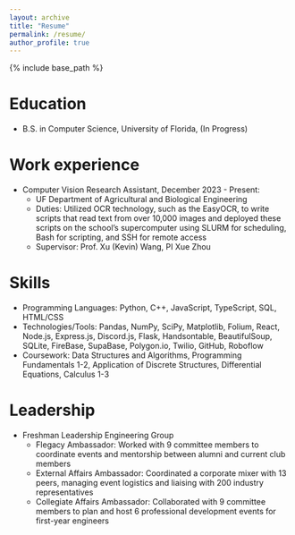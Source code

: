 ```yaml
---
layout: archive
title: "Resume"
permalink: /resume/
author_profile: true
---
```


{% include base_path %}

Education
======
* B.S. in Computer Science, University of Florida, (In Progress)

Work experience
======
* Computer Vision Research Assistant, December 2023 - Present: 
  * UF Department of Agricultural and Biological Engineering
  * Duties: Utilized OCR technology, such as the EasyOCR, to write scripts that read text from over 10,000 images and deployed these scripts on the school’s supercomputer using SLURM for scheduling, Bash for scripting, and SSH for remote access
  * Supervisor: Prof. Xu (Kevin) Wang, PI Xue Zhou
  
Skills
======
* Programming Languages: Python, C++, JavaScript, TypeScript, SQL, HTML/CSS
* Technologies/Tools: Pandas, NumPy, SciPy, Matplotlib, Folium, React, Node.js, Express.js, Discord.js, Flask, Handsontable, BeautifulSoup, SQLite, FireBase, SupaBase, Polygon.io, Twilio, GitHub, Roboflow
* Coursework: Data Structures and Algorithms, Programming Fundamentals 1-2, Application of Discrete Structures, Differential Equations, Calculus 1-3

<!--- Publications
======
  <ul>{% for post in site.publications reversed %}
    {% include archive-single-cv.html %}
  {% endfor %}</ul>
  
Talks
======
  <ul>{% for post in site.talks reversed %}
    {% include archive-single-talk-cv.html  %}
  {% endfor %}</ul>
  
Teaching
======
  <ul>{% for post in site.teaching reversed %}
    {% include archive-single-cv.html %}
  {% endfor %}</ul>
--->
  
Leadership
======
* Freshman Leadership Engineering Group
  * Flegacy Ambassador: Worked with 9 committee members to coordinate events and mentorship between alumni and current club members
  * External Affairs Ambassador: Coordinated a corporate mixer with 13 peers, managing event logistics and liaising with 200 industry representatives
  * Collegiate Affairs Ambassador: Collaborated with 9 committee members to plan and host 6 professional development events for first-year engineers 
